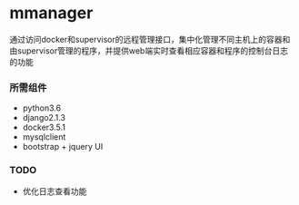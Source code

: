 # mmanager

通过访问docker和supervisor的远程管理接口，集中化管理不同主机上的容器和由supervisor管理的程序，并提供web端实时查看相应容器和程序的控制台日志的功能

### 所需组件

- python3.6
- django2.1.3
- docker3.5.1
- mysqlclient
- bootstrap + jquery UI

### TODO

- 优化日志查看功能